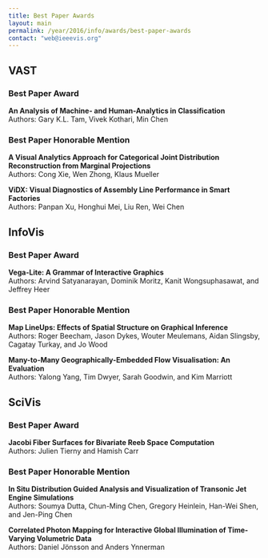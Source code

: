 ```yaml
---
title: Best Paper Awards
layout: main
permalink: /year/2016/info/awards/best-paper-awards
contact: "web@ieeevis.org"
---
```


## VAST

### Best Paper Award

**An Analysis of Machine- and Human-Analytics in Classification**
<br/>
Authors: Gary K.L. Tam, Vivek Kothari, Min Chen

### Best Paper Honorable Mention

**A Visual Analytics Approach for Categorical Joint Distribution Reconstruction from Marginal Projections**
<br/>
Authors: Cong Xie, Wen Zhong, Klaus Mueller

**ViDX: Visual Diagnostics of Assembly Line Performance in Smart Factories**
<br/>
Authors: Panpan Xu, Honghui Mei, Liu Ren, Wei Chen

## InfoVis

### Best Paper Award

**Vega-Lite: A Grammar of Interactive Graphics**
<br/>
Authors: Arvind Satyanarayan, Dominik Moritz, Kanit Wongsuphasawat, and Jeffrey Heer

### Best Paper Honorable Mention

**Map LineUps: Effects of Spatial Structure on Graphical Inference**
<br/>
Authors: Roger Beecham, Jason Dykes, Wouter Meulemans, Aidan Slingsby, Cagatay Turkay, and Jo Wood

**Many-to-Many Geographically-Embedded Flow Visualisation: An Evaluation**
<br/>
Authors: Yalong Yang, Tim Dwyer, Sarah Goodwin, and Kim Marriott

## SciVis

### Best Paper Award

**Jacobi Fiber Surfaces for Bivariate Reeb Space Computation**
<br/>
Authors: Julien Tierny and Hamish Carr

### Best Paper Honorable Mention

**In Situ Distribution Guided Analysis and Visualization of Transonic Jet Engine Simulations**
<br/>
Authors: Soumya Dutta, Chun-Ming Chen, Gregory Heinlein, Han-Wei Shen, and Jen-Ping Chen

**Correlated Photon Mapping for Interactive Global Illumination of Time-Varying Volumetric Data**
<br/>
Authors: Daniel Jönsson and Anders Ynnerman

